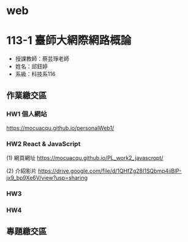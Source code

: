 # web

# 113-1 臺師大網際網路概論
 - 授課教師：蔡芸琤老師
 - 姓名：邱鈺婷
 - 系級：科技系116

## 作業繳交區
### HW1 個人網站
https://mocuacqu.github.io/personalWeb1/

### HW2 React & JavaScript
(1) 網頁網址
https://mocuacqu.github.io/PL_work2_javascropt/

(2) 介紹影片
https://drive.google.com/file/d/1QHfZg28I1SQbmp4iiBlP-jx9_bp9Xe6V/view?usp=sharing

### HW3
### HW4

## 專題繳交區
